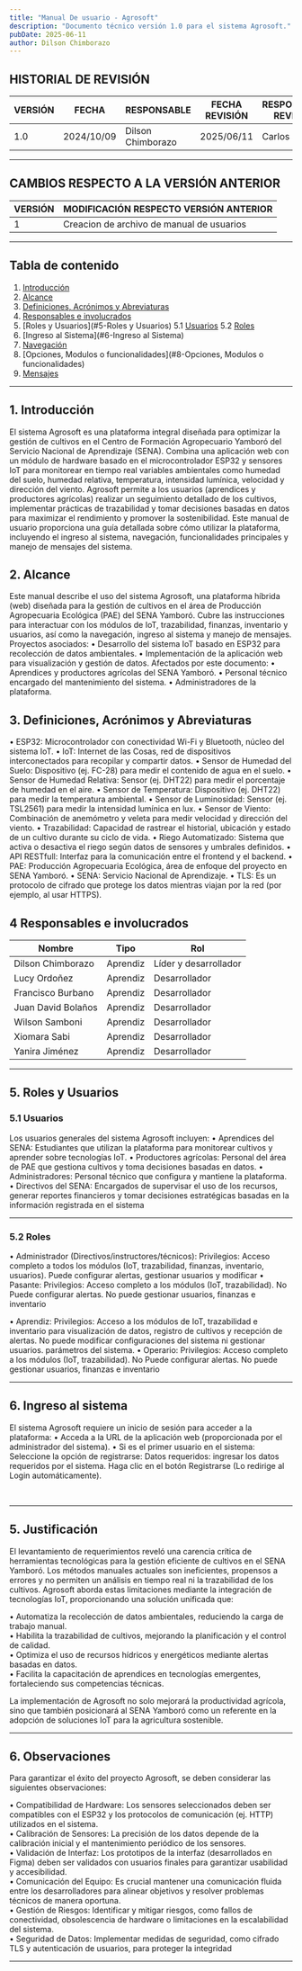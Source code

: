 ```yaml
---
title: "Manual De usuario - Agrosoft"
description: "Documento técnico versión 1.0 para el sistema Agrosoft."
pubDate: 2025-06-11
author: Dilson Chimborazo
---
```



## HISTORIAL DE REVISIÓN

| VERSIÓN | FECHA | RESPONSABLE | FECHA REVISIÓN | RESPONSABLE REVISIÓN |
|---------|-------|-------------|----------------|-----------------------|
| 1.0     | 2024/10/09 | Dilson Chimborazo | 2025/06/11 | Carlos Sterling |

---

## CAMBIOS RESPECTO A LA VERSIÓN ANTERIOR

| VERSIÓN | MODIFICACIÓN RESPECTO VERSIÓN ANTERIOR        |
|---------|-----------------------------------------------|
|    1    | Creacion de archivo de manual de usuarios     |


---

## Tabla de contenido

1. [Introducción](#1-introducción)  
2. [Alcance](#2-alcance)  
3. [Definiciones, Acrónimos y Abreviaturas](#3-definiciones-acrónimos-y-abreviaturas)  
4. [Responsables e involucrados](#4-responsables-e-involucrados)  
5. [Roles y Usuarios](#5-Roles y Usuarios)
    5.1 [Usuarios](#51-Usuarios)
    5.2 [Roles](#51-Roles)
6. [Ingreso al Sistema](#6-Ingreso al Sistema)
7. [Navegación](#7-Navegación)
8. [Opciones, Modulos o funcionalidades](#8-Opciones, Modulos o funcionalidades)
9. [Mensajes](#9-Mensajes)

---

## 1. Introducción

El sistema Agrosoft es una plataforma integral diseñada para optimizar la gestión de cultivos en el Centro de Formación Agropecuario Yamboró del Servicio Nacional de Aprendizaje (SENA). Combina una aplicación web con un módulo de hardware basado en el microcontrolador ESP32 y sensores IoT para monitorear en tiempo real variables ambientales como humedad del suelo, humedad relativa, temperatura, intensidad lumínica, velocidad y dirección del viento. Agrosoft permite a los usuarios (aprendices y productores agrícolas) realizar un seguimiento detallado de los cultivos, implementar prácticas de trazabilidad y tomar decisiones basadas en datos para maximizar el rendimiento y promover la sostenibilidad.
Este manual de usuario proporciona una guía detallada sobre cómo utilizar la plataforma, incluyendo el ingreso al sistema, navegación, funcionalidades principales y manejo de mensajes del sistema.

## 2. Alcance

Este manual describe el uso del sistema Agrosoft, una plataforma híbrida (web) diseñada para la gestión de cultivos en el área de Producción Agropecuaria Ecológica (PAE) del SENA Yamboró. Cubre las instrucciones para interactuar con los módulos de IoT, trazabilidad, finanzas, inventario y usuarios, así como la navegación, ingreso al sistema y manejo de mensajes.
    Proyectos asociados:
        • Desarrollo del sistema IoT basado en ESP32 para recolección de datos ambientales.
        • Implementación de la aplicación web para visualización y gestión de datos.
    Afectados por este documento:
        • Aprendices y productores agrícolas del SENA Yamboró.
        • Personal técnico encargado del mantenimiento del sistema.
        • Administradores de la plataforma.



## 3. Definiciones, Acrónimos y Abreviaturas

•	ESP32: Microcontrolador con conectividad Wi-Fi y Bluetooth, núcleo del sistema IoT.
•	IoT: Internet de las Cosas, red de dispositivos interconectados para recopilar y compartir datos.
•	Sensor de Humedad del Suelo: Dispositivo (ej. FC-28) para medir el contenido de agua en el suelo.
•	Sensor de Humedad Relativa: Sensor (ej. DHT22) para medir el porcentaje de humedad en el aire.
•	Sensor de Temperatura: Dispositivo (ej. DHT22) para medir la temperatura ambiental.
•	Sensor de Luminosidad: Sensor (ej. TSL2561) para medir la intensidad lumínica en lux.
•	Sensor de Viento: Combinación de anemómetro y veleta para medir velocidad y dirección del viento.
•	Trazabilidad: Capacidad de rastrear el historial, ubicación y estado de un cultivo durante su ciclo de vida.
•	Riego Automatizado: Sistema que activa o desactiva el riego según datos de sensores y umbrales definidos.
•	API RESTfull: Interfaz para la comunicación entre el frontend y el backend.
•	PAE: Producción Agropecuaria Ecológica, área de enfoque del proyecto en SENA Yamboró.
•	SENA: Servicio Nacional de Aprendizaje.
•	TLS: Es un protocolo de cifrado que protege los datos mientras viajan por la red (por ejemplo, al usar HTTPS).
  


## 4 Responsables e involucrados

| Nombre              | Tipo         | Rol            |
|---------------------|--------------|----------------|
| Dilson Chimborazo   | Aprendiz     | Líder y desarrollador |
| Lucy Ordoñez        | Aprendiz     | Desarrollador  |
| Francisco Burbano   | Aprendiz     | Desarrollador  |
| Juan David Bolaños  | Aprendiz     | Desarrollador  |
| Wilson Samboni      | Aprendiz     | Desarrollador  |
| Xiomara Sabi        | Aprendiz     | Desarrollador  |
| Yanira Jiménez      | Aprendiz     | Desarrollador  |


---

## 5. Roles y Usuarios

### 5.1 Usuarios

Los usuarios generales del sistema Agrosoft incluyen:
    •	Aprendices del SENA: Estudiantes que utilizan la plataforma para monitorear cultivos y aprender sobre tecnologías IoT.
    •	Productores agrícolas: Personal del área de PAE que gestiona cultivos y toma decisiones basadas en datos.
    •	Administradores: Personal técnico que configura y mantiene la plataforma.
    •	Directivos del SENA: Encargados de supervisar el uso de los recursos, generar reportes financieros y tomar decisiones estratégicas basadas en la información registrada en el sistema

---

### 5.2 Roles

•	Administrador (Directivos/instructores/técnicos):
        Privilegios: Acceso completo a todos los módulos (IoT, trazabilidad, finanzas, inventario, usuarios). Puede configurar alertas, gestionar usuarios y modificar
•	Pasante:
        Privilegios: Acceso completo a los módulos (IoT, trazabilidad). No Puede configurar alertas. No puede gestionar usuarios, finanzas e inventario

•	Aprendiz:
        Privilegios: Acceso a los módulos de IoT, trazabilidad e inventario para visualización de datos, registro de cultivos y recepción de alertas. No puede modificar configuraciones del sistema ni gestionar usuarios. parámetros del sistema.
•	Operario:
    	Privilegios: Acceso completo a los módulos (IoT, trazabilidad). No Puede configurar alertas. No puede gestionar usuarios, finanzas e inventario



---

## 6. Ingreso al sistema

El sistema Agrosoft requiere un inicio de sesión para acceder a la plataforma:
    •	Acceda a la URL de la aplicación web (proporcionada por el administrador del sistema).
    •	Si es el primer usuario en el sistema:
            Seleccione la opción de registrarse:
                Datos requeridos: ingresar los datos requeridos por el sistema.
                Haga clic en el botón Registrarse (Lo redirige al Login automáticamente).

 


---

## 5. Justificación

El levantamiento de requerimientos reveló una carencia crítica de herramientas tecnológicas para la gestión eficiente de cultivos en el SENA Yamboró. Los métodos manuales actuales son ineficientes, propensos a errores y no permiten un análisis en tiempo real ni la trazabilidad de los cultivos. Agrosoft aborda estas limitaciones mediante la integración de tecnologías IoT, proporcionando una solución unificada que:

•	Automatiza la recolección de datos ambientales, reduciendo la carga de trabajo manual.  
•	Habilita la trazabilidad de cultivos, mejorando la planificación y el control de calidad.  
•	Optimiza el uso de recursos hídricos y energéticos mediante alertas basadas en datos.  
•	Facilita la capacitación de aprendices en tecnologías emergentes, fortaleciendo sus competencias técnicas.  

La implementación de Agrosoft no solo mejorará la productividad agrícola, sino que también posicionará al SENA Yamboró como un referente en la adopción de soluciones IoT para la agricultura sostenible.


---

## 6. Observaciones

Para garantizar el éxito del proyecto Agrosoft, se deben considerar las siguientes observaciones:

•	Compatibilidad de Hardware: Los sensores seleccionados deben ser compatibles con el ESP32 y los protocolos de comunicación (ej. HTTP) utilizados en el sistema.  
•	Calibración de Sensores: La precisión de los datos depende de la calibración inicial y el mantenimiento periódico de los sensores.  
•	Validación de Interfaz: Los prototipos de la interfaz (desarrollados en Figma) deben ser validados con usuarios finales para garantizar usabilidad y accesibilidad.  
•	Comunicación del Equipo: Es crucial mantener una comunicación fluida entre los desarrolladores para alinear objetivos y resolver problemas técnicos de manera oportuna.  
•	Gestión de Riesgos: Identificar y mitigar riesgos, como fallos de conectividad, obsolescencia de hardware o limitaciones en la escalabilidad del sistema.  
•	Seguridad de Datos: Implementar medidas de seguridad, como cifrado TLS y autenticación de usuarios, para proteger la integridad  


---


